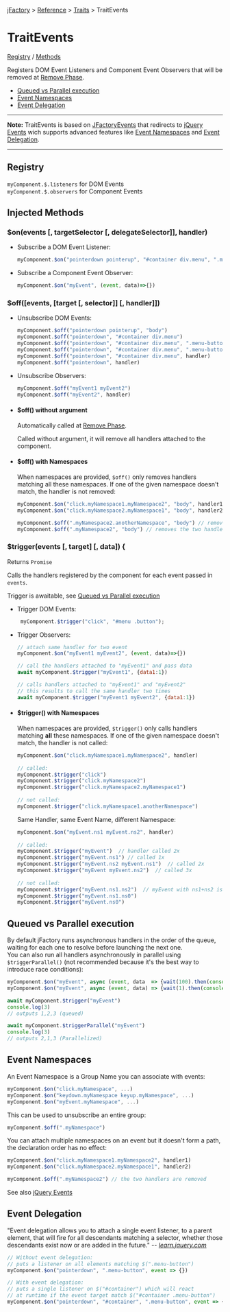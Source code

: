 [jFactory](../README.md) > [Reference](index.md) > [Traits](index.md#traits-component-features) > TraitEvents

# TraitEvents

[Registry](#registry) / [Methods](#injected-methods)

Registers DOM Event Listeners and Component Event Observers that will be removed at [Remove Phase](TraitService-Phases.md#remove-phase).

* [Queued vs Parallel execution](#queued-vs-parallel-execution)
* [Event Namespaces](#event-namespaces)
* [Event Delegation](#event-delegation)

***
**Note:** TraitEvents is based on [JFactoryEvents](JFactoryEvents.md) that redirects to [jQuery Events](https://learn.jquery.com/events) wich 
supports advanced features like [Event Namespaces](#event-namespaces) and [Event Delegation](#event-delegation).
***

## Registry

`myComponent.$.listeners` for DOM Events\
`myComponent.$.observers` for Component Events

## Injected Methods

### $on(events [, targetSelector [, delegateSelector]], handler)

* Subscribe a DOM Event Listener:

    ```javascript
    myComponent.$on("pointerdown pointerup", "#container div.menu", ".menu-button", event=>{})
    ``` 

* Subscribe a Component Event Observer:

    ```javascript
    myComponent.$on("myEvent", (event, data)=>{})
    ```
    
### $off([events, [target [, selector]] [, handler]])

* Unsubscribe DOM Events:

    ```javascript
    myComponent.$off("pointerdown pointerup", "body")
    myComponent.$off("pointerdown", "#container div.menu")
    myComponent.$off("pointerdown", "#container div.menu", ".menu-button")
    myComponent.$off("pointerdown", "#container div.menu", ".menu-button", handler)
    myComponent.$off("pointerdown", "#container div.menu", handler)
    myComponent.$off("pointerdown", handler)
    ```
  
* Unsubscribe Observers:

    ```javascript
    myComponent.$off("myEvent1 myEvent2")
    myComponent.$off("myEvent2", handler)
    ```

* #### $off() without argument

    Automatically called at [Remove Phase](TraitService-Phases.md#remove-phase).
    
    Called without argument, it will remove all handlers attached to the component.

* #### $off() with Namespaces

    When namespaces are provided, `$off()` only removes handlers matching all these namespaces. If one of the given namespace doesn't match, the handler is not removed:

    ```javascript
    myComponent.$on("click.myNamespace1.myNamespace2", "body", handler1)
    myComponent.$on("click.myNamespace2.myNamespace1", "body", handler2)
    
    myComponent.$off(".myNamespace2.anotherNamespace", "body") // removes nothing
    myComponent.$off(".myNamespace2", "body") // removes the two handlers
    ```

### $trigger(events [, target] [, data]) {
Returns `Promise`


Calls the handlers registered by the component for each event passed in `events`.

Trigger is awaitable, see [Queued vs Parallel execution](#queued-vs-parallel-execution) 
* Trigger DOM Events: 

    ```javascript
     myComponent.$trigger("click", "#menu .button");
    ```

* Trigger Observers:
    ```javascript
    // attach same handler for two event
    myComponent.$on("myEvent1 myEvent2", (event, data)=>{})
    
    // call the handlers attached to "myEvent1" and pass data    
    await myComponent.$trigger("myEvent1", {data1:1})
    
    // calls handlers attached to "myEvent1" and "myEvent2" 
    // this results to call the same handler two times
    await myComponent.$trigger("myEvent1 myEvent2", {data1:1}) 
    ```

* #### $trigger() with Namespaces
    
    When namespaces are provided, `$trigger()` only calls handlers matching **all** these namespaces. If one of the given namespace doesn't match, the handler is not called: 
     
    ```javascript
    myComponent.$on("click.myNamespace1.myNamespace2", handler)
     
    // called:
    myComponent.$trigger("click") 
    myComponent.$trigger("click.myNamespace2") 
    myComponent.$trigger("click.myNamespace2.myNamespace1")  
     
    // not called:
    myComponent.$trigger("click.myNamespace1.anotherNamespace") 
    ```
    
    Same Handler, same Event Name, different Namespace:
    
    ```javascript
    myComponent.$on("myEvent.ns1 myEvent.ns2", handler)
     
    // called:
    myComponent.$trigger("myEvent")  // handler called 2x
    myComponent.$trigger("myEvent.ns1") // called 1x 
    myComponent.$trigger("myEvent.ns2 myEvent.ns1")  // called 2x
    myComponent.$trigger("myEvent myEvent.ns2")  // called 3x
     
    // not called:
    myComponent.$trigger("myEvent.ns1.ns2")  // myEvent with ns1+ns2 is not a registered handler
    myComponent.$trigger("myEvent.ns1.ns0")  
    myComponent.$trigger("myEvent.ns0")  
    ```

## Queued vs Parallel execution   
         
By default jFactory runs asynchronous handlers in the order of the queue, waiting for each one to resolve before launching the next one.   
You can also run all handlers asynchronously in parallel using `$triggerParallel()`
(not recommended because it's the best way to introduce race conditions):    
         
```javascript
myComponent.$on("myEvent", async (event, data  => {wait(100).then(console.log(1))})
myComponent.$on("myEvent", async (event, data) => {wait(1).then(console.log(2))})

await myComponent.$trigger("myEvent")
console.log(3)
// outputs 1,2,3 (queued) 

await myComponent.$triggerParallel("myEvent")
console.log(3)
// outputs 2,1,3 (Parallelized)
```

## Event Namespaces

An Event Namespace is a Group Name you can associate with events:

```javascript
myComponent.$on("click.myNamespace", ...)
myComponent.$on("keydown.myNamespace keyup.myNamespace", ...)
myComponent.$on("myEvent.myNamespace", ...)
```

This can be used to unsubscribe an entire group:

```javascript
myComponent.$off(".myNamespace")
```

You can attach multiple namespaces on an event but it doesn't form a path, the declaration order has no effect:

```javascript
myComponent.$on("click.myNamespace1.myNamespace2", handler1)
myComponent.$on("click.myNamespace2.myNamespace1", handler2)

myComponent.$off(".myNamespace2") // the two handlers are removed  
```
See also [jQuery Events](https://api.jquery.com/category/events/)

## Event Delegation

"Event delegation allows you to attach a single event listener, to a parent element, that will fire for all descendants matching a selector, whether those descendants exist now or are added in the future."
-- <cite>[learn.jquery.com](https://learn.jquery.com/events/event-delegation/)</cite>


```javascript
// Without event delegation:
// puts a listener on all elements matching $(".menu-button")
myComponent.$on("pointerdown", ".menu-button", event => {})

// With event delegation:
// puts a single listener on $("#container") which will react 
// at runtime if the event target match $("#container .menu-button")  
myComponent.$on("pointerdown", "#container", ".menu-button", event => {})
```